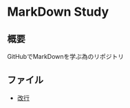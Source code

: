 MarkDown Study
=====
概要
-----
GitHubでMarkDownを学ぶ為のリポジトリ  

ファイル
-----
* [改行](https://github.com/t-katsuren/MarkDown/blob/master/%E6%94%B9%E8%A1%8C.md)
